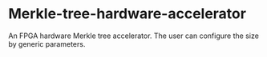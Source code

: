 # Merkle-tree-hardware-accelerator
An FPGA hardware Merkle tree accelerator. The user can configure the size by generic parameters.
